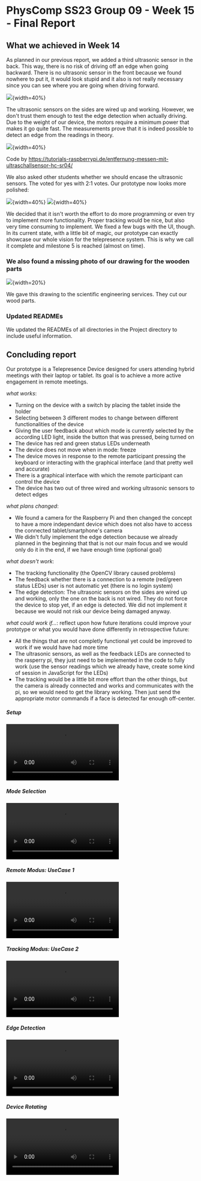 # PhysComp SS23 Group 09 - Week 15 - Final Report

## What we achieved in Week 14

As planned in our previous report, we added a third ultrasonic sensor in the back. This way, there is no risk of driving off an edge when going backward. There is no ultrasonic sensor in the front because we found nowhere to put it, it would look stupid and it also is not really necessary since you can see where you are going when driving forward.

![](Figures/all_back.jpg){width=40%}

The ultrasonic sensors on the sides are wired up and working. However, we don't trust them enough to test the edge detection when actually driving. Due to the weight of our device, the motors require a minimum power that makes it go quite fast. The measurements prove that it is indeed possible to detect an edge from the readings in theory.

![](Figures/ultra_console.png){width=40%}

Code by https://tutorials-raspberrypi.de/entfernung-messen-mit-ultraschallsensor-hc-sr04/

We also asked other students whether we should encase the ultrasonic sensors. The voted for yes with 2:1 votes. Our prototype now looks more polished:

![](Figures/ultra_exposed.jpg){width=40%}
![](Figures/ultra_encased.jpg){width=40%}

We decided that it isn't worth the effort to do more programming or even try to implement more functionality. Proper tracking would be nice, but also very time consuming to implement. We fixed a few bugs with the UI, though. In its current state, with a little bit of magic, our prototype can exactly showcase our whole vision for the telepresence system. This is why we call it complete and milestone 5 is reached (almost on time).

### We also found a missing photo of our drawing for the wooden parts

![](../Project/Concept/wood_drawing.jpg){width=20%}

We gave this drawing to the scientific engineering services. They cut our wood parts.

### Updated READMEs

We updated the READMEs of all directories in the Project directory to include useful information.

## Concluding report

Our prototype is a Telepresence Device designed for users attending hybrid meetings with their laptop or tablet. Its goal is to achieve a more active engagement in remote meetings. 

*what works*:
- Turning on the device with a switch by placing the tablet inside the holder
- Selecting between 3 different modes to change between different functionalities of the device 
- Giving the user feedback about which mode is currently selected by the according LED light, inside the button that was pressed, being turned on
- The device has red and green status LEDs underneath
- The device does not move when in mode: freeze
- The device moves in response to the remote participant pressing the keyboard or interacting with the graphical interface (and that pretty well and accurate)
- There is a graphical interface with which the remote participant can control the device
- The device has two out of three wired and working ultrasonic sensors to detect edges

*what plans changed*:
- We found a camera for the Raspberry Pi and then changed the concept to have a more independant device which does not also have to access the connected tablet/smartphone's camera
- We didn't fully implement the edge detection because we already planned in the beginning that that is not our main focus and we would only do it in the end, if we have enough time (optional goal)

*what doesn't work*:
- The tracking functionality (the OpenCV library caused problems)
- The feedback whether there is a connection to a remote (red/green status LEDs) user is not automatic yet (there is no login system)
- The edge detection: The ultrasonic sensors on the sides are wired up and working, only the one on the back is not wired. They do not force the device to stop yet, if an edge is detected. We did not implement it because we would not risk our device being damaged anyway.

*what could work if...*: reflect upon how future iterations could improve your prototype or what you would have done differently in retrospective
future:
- All the things that are not completly functional yet could be improved to work if we would have had more time
- The ultrasonic sensors, as well as the feedback LEDs are connected to the rasperry pi, they just need to be implemented in the code to fully work (use the sensor readings which we already have, create some kind of session in JavaScript for the LEDs)
- The tracking would be a little bit more effort than the other things, but the camera is already connected and works and communicates with the pi, so we would need to get the library working. Then just send the appropriate motor commands if a face is detected far enough off-center.

##### Setup 
![](Figures/Presentation/video-1.mp4)

##### Mode Selection
![](Figures/Presentation/video-2.mp4)

##### Remote Modus: UseCase 1
![](Figures/Presentation/video-3.mp4)

##### Tracking Modus: UseCase 2
![](Figures/Presentation/trackingMode.mov)

##### Edge Detection  
![](Figures/Presentation/edgeDetection.mov)

##### Device Rotating  
![](Figures/Presentation/rotatingDevice.mp4)
